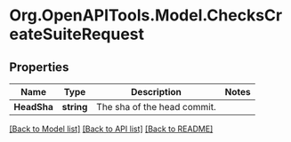 # Org.OpenAPITools.Model.ChecksCreateSuiteRequest

## Properties

Name | Type | Description | Notes
------------ | ------------- | ------------- | -------------
**HeadSha** | **string** | The sha of the head commit. | 

[[Back to Model list]](../README.md#documentation-for-models) [[Back to API list]](../README.md#documentation-for-api-endpoints) [[Back to README]](../README.md)

